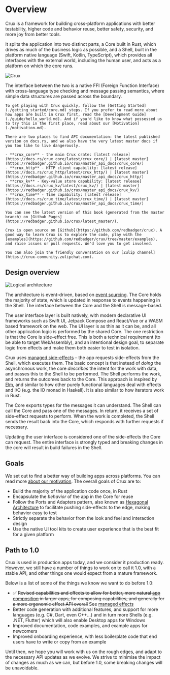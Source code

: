 # Overview

Crux is a framework for building cross-platform applications
with better testability, higher code and behavior reuse, better safety,
security, and more joy from better tools.

It splits the application into two distinct parts, a Core built in Rust, which
drives as much of the business logic as possible, and a Shell, built in the
platform native language (Swift, Kotlin, TypeScript), which provides all
interfaces with the external world, including the human user, and acts as a
platform on which the core runs.

![Crux](./crux.png)

The interface between the two is a native FFI (Foreign Function Interface) with
cross-language type checking and message passing semantics, where simple data
structures are passed across the boundary.

```admonish title="Get to know Crux"
To get playing with Crux quickly, follow the [Getting Started](./getting_started/core.md) steps. If you prefer to read more about how apps are built in Crux first, read the [Development Guide](./guide/hello_world.md). And if you'd like to know what possessed us to try this in the first place, read about our [Motivation](./motivation.md).

There are two places to find API documentation: the latest published version on docs.rs, and we also have the very latest master docs if you too like to live dangerously.

- **crux_core** - the main Crux crate: [latest release](https://docs.rs/crux_core/latest/crux_core/) | [latest master](https://redbadger.github.io/crux/master_api_docs/crux_core/)
- **crux_http** - HTTP client capability: [latest release](https://docs.rs/crux_http/latest/crux_http/) | [latest master](https://redbadger.github.io/crux/master_api_docs/crux_http/)
- **crux_kv** - Key-value store capability: [latest release](https://docs.rs/crux_kv/latest/crux_kv/) | [latest master](https://redbadger.github.io/crux/master_api_docs/crux_kv/)
- **crux_time** - Time capability: [latest release](https://docs.rs/crux_time/latest/crux_time/) | [latest master](https://redbadger.github.io/crux/master_api_docs/crux_time/)

You can see the latest version of this book (generated from the master branch) on [Github Pages](https://redbadger.github.io/crux/latest_master/).

Crux is open source on [Github](https://github.com/redbadger/crux). A good way to learn Crux is to explore the code, play with the [examples](https://github.com/redbadger/crux/tree/master/examples), and raise issues or pull requests. We'd love you to get involved.

You can also join the friendly conversation on our [Zulip channel](https://crux-community.zulipchat.com).
```

## Design overview

![Logical architecture](./architecture.svg)

The architecture is event-driven, based on
[event sourcing](https://martinfowler.com/eaaDev/EventSourcing.html). The Core
holds the majority of state, which is updated in response to events happening in
the Shell. The interface between the Core and the Shell is message-based.

The user interface layer is built natively, with modern declarative UI
frameworks such as Swift UI, Jetpack Compose and React/Vue or a WASM based
framework on the web. The UI layer is as thin as it can be, and all other
application logic is performed by the shared Core. The one restriction is that
the Core is side–effect free. This is both a technical requirement (to be able
to target WebAssembly), and an intentional design goal, to separate logic from
effects and make them both easier to test in isolation.

Crux uses [managed side-effects](./guide/effects.md) – the app requests side-effects
from the Shell, which executes them. The basic concept is that instead of
_doing_ the asynchronous work, the core _describes_ the intent for the work with
data, and passes this to the Shell to be performed. The Shell performs the work,
and returns the outcomes back to the Core. This approach is inspired by
[Elm](https://elm-lang.org/), and similar to how other purely functional
languages deal with effects and I/O (e.g. the IO monad in Haskell). It is also
similar to how iterators work in Rust.

The Core exports types for the messages it can understand. The Shell can call
the Core and pass one of the messages. In return, it receives a set of
side-effect requests to perform. When the work is completed, the Shell sends the
result back into the Core, which responds with further requests if necessary.

Updating the user interface is considered one of the side-effects the Core can
request. The entire interface is strongly typed and breaking changes in the core
will result in build failures in the Shell.

## Goals

We set out to find a better way of building apps
across platforms. You can read more [about our motivation](./motivation.md). The
overall goals of Crux are to:

- Build the majority of the application code once, in Rust
- Encapsulate the _behavior_ of the app in the Core for reuse
- Follow the Ports and Adapters pattern, also known as
  [Hexagonal Architecture](https://alistair.cockburn.us/hexagonal-architecture/)
  to facilitate pushing side-effects to the edge, making behavior easy to test
- Strictly separate the behavior from the look and feel and interaction design
- Use the native UI tool kits to create user experience that is the best fit for
  a given platform

## Path to 1.0

Crux is used in production apps today, and we consider it production ready. However, we still have a number of things to work on to call it 1.0, with a stable API, and other things one would expect from a mature framework.

Below is a list of some of the things we know we want to do before 1.0:

* ✅ ~~Revised capabilities and effects to allow for better, more natural
  [app composition](./guide/composing.md) in larger apps, for composing capabilities,
  and generally for a more ergonomic effect API overall~~ See [managed effects](./guide/effects.md)
* Better code generation with additional features, and support for more languages (e.g. C#, Dart, even C++...)
  and in turn more Shells (e.g. .NET, Flutter) which will also enable Desktop apps for Windows
* Improved documentation, code examples, and example apps for newcomers
* Improved onboarding experience, with less boilerplate code that end users have
  to write or copy from an example

Until then, we hope you will work with us on the rough edges, and adapt to the necessary
API updates as we evolve. We strive to minimise the impact of changes as much as we can, but before 1.0, some breaking changes will be unavoidable.
